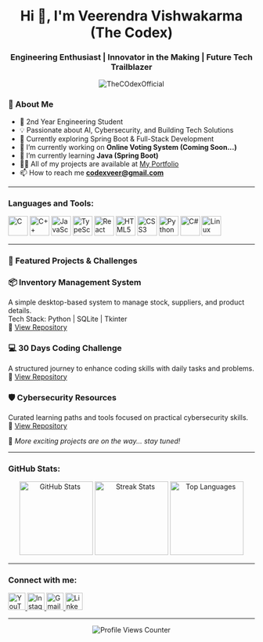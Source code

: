 <h1 align="center">Hi 👋, I'm Veerendra Vishwakarma (The Codex)</h1>
<h3 align="center">Engineering Enthusiast | Innovator in the Making | Future Tech Trailblazer</h3>

<p align="center"> 
  <img src="https://komarev.com/ghpvc/?username=TheCOdexOfficial&label=Profile%20views&color=0e75b6&style=flat" alt="TheCOdexOfficial" /> 
</p>

### 🚀 About Me

- 🌟 2nd Year Engineering Student  
- 💡 Passionate about AI, Cybersecurity, and Building Tech Solutions  
- 🎯 Currently exploring Spring Boot & Full-Stack Development  
- 🔭 I’m currently working on **Online Voting System (Coming Soon...)**  
- 🌱 I’m currently learning **Java (Spring Boot)**  
- 👨‍💻 All of my projects are available at [My Portfolio](https://codingguru2221.github.io/Portfolio/)  
- 📫 How to reach me **codexveer@gmail.com**

---

<h3 align="left">Languages and Tools:</h3>
<p align="left"> 
  <img src="https://cdn.jsdelivr.net/gh/devicons/devicon/icons/c/c-original.svg" alt="C" width="40" height="40"/>
  <img src="https://cdn.jsdelivr.net/gh/devicons/devicon/icons/cplusplus/cplusplus-original.svg" alt="C++" width="40" height="40"/>
  <img src="https://cdn.jsdelivr.net/gh/devicons/devicon/icons/javascript/javascript-original.svg" alt="JavaScript" width="40" height="40"/>
  <img src="https://cdn.jsdelivr.net/gh/devicons/devicon/icons/typescript/typescript-original.svg" alt="TypeScript" width="40" height="40"/>
  <img src="https://cdn.jsdelivr.net/gh/devicons/devicon/icons/react/react-original.svg" alt="React" width="40" height="40"/>
  <img src="https://cdn.jsdelivr.net/gh/devicons/devicon/icons/html5/html5-original.svg" alt="HTML5" width="40" height="40"/>
  <img src="https://cdn.jsdelivr.net/gh/devicons/devicon/icons/css3/css3-original.svg" alt="CSS3" width="40" height="40"/>
  <img src="https://cdn.jsdelivr.net/gh/devicons/devicon/icons/python/python-original.svg" alt="Python" width="40" height="40"/>
  <img src="https://cdn.jsdelivr.net/gh/devicons/devicon/icons/csharp/csharp-original.svg" alt="C#" width="40" height="40"/>
  <img src="https://cdn.jsdelivr.net/gh/devicons/devicon/icons/linux/linux-original.svg" alt="Linux" width="40" height="40"/>
</p>

---

<h3 align="left">🌟 Featured Projects & Challenges</h3>

### 📦 Inventory Management System
A simple desktop-based system to manage stock, suppliers, and product details.  
Tech Stack: Python | SQLite | Tkinter  
🔗 [View Repository](https://github.com/codingguru2221/Inventory-management-system)

### 💻 30 Days Coding Challenge
A structured journey to enhance coding skills with daily tasks and problems.  
🔗 [View Repository](https://github.com/codingguru2221/30-days-coding-Challenge)

### 🛡️ Cybersecurity Resources
Curated learning paths and tools focused on practical cybersecurity skills.  
🔗 [View Repository](https://github.com/codingguru2221/CyberSecurity)

🚧 _More exciting projects are on the way... stay tuned!_

---

<h3 align="left">GitHub Stats:</h3>
<div align="center">
  <img src="https://github-readme-stats.vercel.app/api?username=TheCOdexOfficial&theme=default&hide_border=false&include_all_commits=true&count_private=true" height="150" alt="GitHub Stats"  />
  <img src="https://nirzak-streak-stats.vercel.app/?user=TheCOdexOfficial&theme=default&hide_border=false" height="150" alt="Streak Stats"  />
  <img src="https://github-readme-stats.vercel.app/api/top-langs/?username=TheCOdexOfficial&theme=default&hide_border=false&include_all_commits=true&count_private=true&layout=compact" height="150" alt="Top Languages"  />
</div>

---

<h3 align="left">Connect with me:</h3>
<p align="left">
  <a href="https://www.youtube.com/@code_ideas" target="_blank">
    <img src="https://img.shields.io/static/v1?message=YouTube&logo=youtube&label=&color=FF0000&logoColor=white&labelColor=&style=for-the-badge" height="35" alt="YouTube" />
  </a>
  <a href="https://www.instagram.com/__the_codex__/" target="_blank">
    <img src="https://img.shields.io/static/v1?message=Instagram&logo=instagram&label=&color=E4405F&logoColor=white&labelColor=&style=for-the-badge" height="35" alt="Instagram" />
  </a>
  <a href="mailto:codexveer@gmail.com" target="_blank">
    <img src="https://img.shields.io/static/v1?message=Gmail&logo=gmail&label=&color=D14836&logoColor=white&labelColor=&style=for-the-badge" height="35" alt="Gmail" />
  </a>
  <a href="https://www.linkedin.com/in/veerendra-vishwakarma-0028a8344/" target="_blank">
    <img src="https://img.shields.io/static/v1?message=LinkedIn&logo=linkedin&label=&color=0077B5&logoColor=white&labelColor=&style=for-the-badge" height="35" alt="LinkedIn" />
  </a>
</p>

---

<div align="center">
  <img src="https://profile-counter.glitch.me/TheCOdexOfficial/count.svg?" alt="Profile Views Counter" />
</div>
